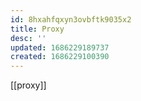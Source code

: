 ```yaml
---
id: 8hxahfqxyn3ovbftk9035x2
title: Proxy
desc: ''
updated: 1686229189737
created: 1686229100390
---
```


[[proxy]]